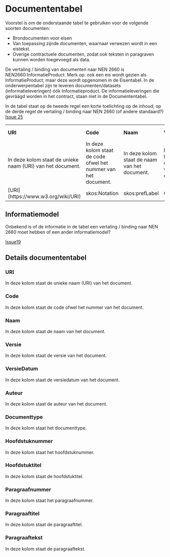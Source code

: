 # Documententabel
Voorstel is om de onderstaande tabel te gebruiken voor de volgende soorten documenten:

* Brondocumenten voor eisen
* Van toepassing zijnde documenten, waarnaar verwezen wordt in een eistekst.
* Overige contractuele documenten, zodat ook teksten in paragraven kunnen worden toegevoegd als data.

De vertaling / binding van documenten naar NEN 2660 is NEN2660:InformatieProduct. Merk op: ook een eis wordt gezien als InformatieProduct; maar deze wordt opgenomen in de Eisentabel. In de onderwerpentabel zijn te leveren documenten/datasets (informatieleveringen) óók Informatieproduct. De informatieleveringen die gevráágd worden in het contract, staan niet in de Documententabel.

In de tabel staat op de tweede regel een korte toelichting op de inhoud; op de derde regel de vertaling / binding naar NEN 2660 (of andere standaard?)
[Issue 25](https://github.com/bimloket/COINS-3.0-Contract-als-data/issues/25)

<table class="wikitable" style="text-align:left; valign:top">
<tr>
<th> URI
</th>
<th> Code
</th>
<th> Naam
</th>
<th> Versie
</th>
<th> VersieDatum
</th>
<th> Auteur
</th>
<th> Type document
</th>
<th> Hoofdstuknummer
</th>
<th> Hoofdstuktitel
</th>
<th> Paragraafnummer
</th>
<th> Paragraaftitel
</th>
<th> Paragraaf tekst
</th></tr>
<tr>
<td> In deze kolom staat de unieke naam (URI) van het document. </td>
<td> In deze kolom staat de code ofwel het nummer van het document. </td>
<td> In deze kolom staat de naam van het document. </td>
<td> In deze kolom staat de versie van het document. </td>
<td> In deze kolom staat de versiedatum van het document. </td>
<td> In deze kolom staat de auteur van het document. </td>
<td> In deze kolom staat het documenttype. </td>
<td> In deze kolom staat het hoofdstuknummer. </td>
<td> In deze kolom staat de hoofdstuktitel. </td>
<td> In deze kolom staat het paragraafnummer. </td>
<td> In deze kolom staat de paragraaftitel. </td>
<td> In deze kolom staat de paragraaftekst. </td>
</td></tr>
<tr>
<td> [URI](https://www.w3.org/wiki/URI) </td>
<td> skos:Notation </td>
<td> skos:prefLabel </td>
<td> ONBEKEND </td>
<td> ONBEKEND </td>
<td> rdfs:Class </td>
<td> ONBEKEND </td>
<td> ONBEKEND </td>
<td> ONBEKEND </td>
<td> ONBEKEND </td>
<td> ONBEKEND </td>
<td> ONBEKEND </td>
</td></tr>
</table>


## Informatiemodel

Onbekend is of de informatie in de tabel een vertaling / binding naar NEN 2660 moet hebben of een ander informatiemodel?

[Issue19](https://github.com/bimloket/COINS-3.0-Contract-als-data/issues/19)

## Details documententabel


### URI
In deze kolom staat de unieke naam (URI) van het document.


### Code
In deze kolom staat de code ofwel het nummer van het document.


### Naam
In deze kolom staat de naam van het document. 


### Versie
In deze kolom staat de versie van het document.


### VersieDatum
In deze kolom staat de versiedatum van het document.


### Auteur
In deze kolom staat de auteur van het document.


### Documenttype
In deze kolom staat het documenttype.


### Hoofdstuknummer
In deze kolom staat het hoofdstuknummer.


### Hoofdstuktitel
In deze kolom staat de hoofdstuktitel.


### Paragraafnummer
In deze kolom staat het paragraafnummer. 



### Paragraaftitel
In deze kolom staat de paragraaftitel.



### Paragraaftekst
In deze kolom staat de paragraaftekst.






